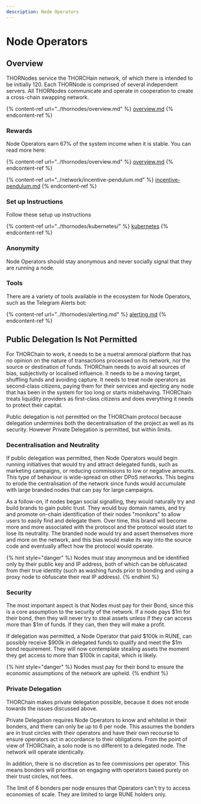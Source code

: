 ```yaml
---
description: Node Operators
---
```


# Node Operators

## Overview

THORNodes service the THORCHain network, of which there is intended to be initially 120. Each THORNode is comprised of several independent servers. All THORNodes communicate and operate in cooperation to create a cross-chain swapping network.

{% content-ref url="../thornodes/overview.md" %}
[overview.md](../thornodes/overview.md)
{% endcontent-ref %}

### Rewards

Node Operators earn 67% of the system income when it is stable. You can read more here:

{% content-ref url="../thornodes/overview.md" %}
[overview.md](../thornodes/overview.md)
{% endcontent-ref %}

{% content-ref url="../network/incentive-pendulum.md" %}
[incentive-pendulum.md](../network/incentive-pendulum.md)
{% endcontent-ref %}

### Set up Instructions

Follow these setup up instructions

{% content-ref url="../thornodes/kubernetes/" %}
[kubernetes](../thornodes/kubernetes/)
{% endcontent-ref %}

### Anonymity

Node Operators should stay anonymous and never socially signal that they are running a node.

### Tools

There are a variety of tools available in the ecosystem for Node Operators, such as the Telegram Alerts bot:

{% content-ref url="../thornodes/alerting.md" %}
[alerting.md](../thornodes/alerting.md)
{% endcontent-ref %}

## Public Delegation Is Not Permitted

For THORChain to work, it needs to be a nuetral ammoral platform that has no opinion on the nature of transactions processed on its network, nor the source or destination of funds. THORChain needs to avoid all sources of bias, subjectivity or localised influence. It needs to be a moving target, shuffling funds and avoiding capture. It needs to treat node operators as second-class citizens, paying them for their services and ejecting any node that has been in the system for too long or starts misbehaving. THORChain treats liquidity providers as first-class citizens and does everything it needs to protect their capital.

Public delegation is not permitted on the THORChain protocol because delegation undermines both the decentralisation of the project as well as its security. However Private Delegation is permitted, but within limits.&#x20;

### Decentralisation and Neutrality

If public delegation was permitted, then Node Operators would begin running initiatives that would try and attract delegated funds, such as marketing campaigns, or reducing commissions to low or negative amounts. This type of behaviour is wide-spread on other DPoS networks. This begins to erode the centralisation of the network since funds would accumulate with large branded nodes that can pay for large campaigns.

As a follow-on, if nodes began social signalling, they would naturally try and build brands to gain public trust. They would buy domain names, and try and promote on-chain identification of their nodes "monikors" to allow users to easily find and delegate them. Over time, this brand will become more and more associated with the protocol and the protocol would start to lose its neutrality. The branded node would try and assert themselves more and more on the network, and this bias would make its way into the source code and eventually affect how the protocol would operate.

{% hint style="danger" %}
Nodes must stay anonymous and be identified only by their public key and IP address, both of which can be obfuscated from their true identity (such as washing funds prior to bonding and using a proxy node to obfuscate their real IP address).
{% endhint %}

### Security

The most important aspect is that Nodes must pay for their Bond, since this is a core assumption to the security of the network. If a node pays $1m for their bond, then they will never try to steal assets unless if they can access more than $1m of funds. If they can, then they will make a profit.

If delegation was permitted, a Node Operator that paid $100k in RUNE, can possibly receive $900k in delegated funds to qualify and meet the $1m bond requirement. They will now contemplate stealing assets the moment they get access to more than $100k in capital, which is likely.

{% hint style="danger" %}
Nodes must pay for their bond to ensure the economic assumptions of the network are upheld.
{% endhint %}

### Private Delegation

THORChain makes private delegation possible, because it does not erode towards the issues discussed above.&#x20;

Private Delegation requires Node Operators to know and whitelist in their bonders, and there can only be up to 6 per node. This assumes the bonders are in trust circles with their operators and have their own recourse to ensure operators act in accordance to their obligations. From the point of view of THORChain, a solo node is no different to a delegated node. The network will operate identically.&#x20;

In addition, there is no discretion as to fee commissions per operator. This means bonders will prioritise on engaging with operators based purely on their trust circles, not fees.&#x20;

The limit of 6 bonders per node ensures that Operators can't try to access economies of scale. They are limited to large RUNE holders only.&#x20;


